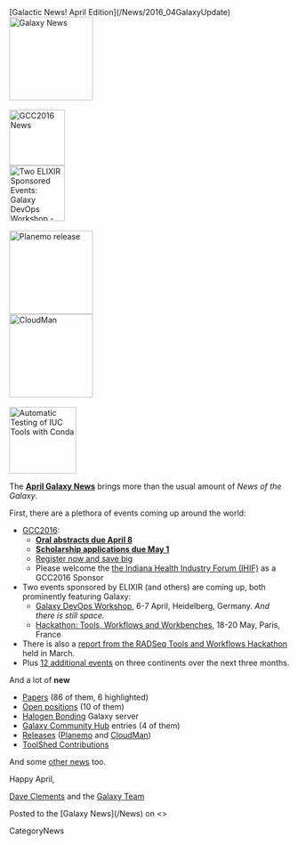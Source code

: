 <div class='newsItemHeader'>[Galactic News! April Edition](/News/2016_04GalaxyUpdate)</div>

<div class='right'>
<a href='/GalaxyUpdates/2016_04/'><img src='/Images/GalaxyLogos/GalaxyNews.png' alt='Galaxy News' width=150 /></a><br />
<br />
<div class='right'>
<a href='/GalaxyUpdates/2016_04/#gcc2016'><img src='/Images/Logos/GCC2016LogoTallBig.png' alt='GCC2016 News' width="100" /></a><br />
<a href='/GalaxyUpdates/2016_04/#galaxy-devops-workshop---heidelberg-6-7-april'><img src='/Images/Logos/ElixirNoTextLogo.png' alt='Two ELIXIR Sponsored Events: Galaxy DevOps Workshop - Galaxy and Galaxy tools deployment strategies; Hackathon: Tools, Workflows and Workbenches' width="100" /></a>
</div><br />
<a href='/GalaxyUpdates/2016_04/#planemo-0240'><img src='/Images/Logos/PlanemoLogo.png' alt='Planemo release' width="150" /></a><br />
<a href='/GalaxyUpdates/2016_04/#cloudman-1603'><img src='/Images/GalaxyLogos/cloudman-logo.jpg' alt='CloudMan' width="150" /></a><br />
<div class='center'><br />
<a href='/GalaxyUpdates/2016_04/#automatic-testing-of-iuc-tools-with-conda'><img src='/Images/Logos/Conda_480.png' alt='Automatic Testing of IUC Tools with Conda' width="120" /></a>
</div></div>

The **[April Galaxy News](/GalaxyUpdates/2016_04)** brings more than the usual amount of *News of the Galaxy*.  

First, there are a plethora of events coming up around the world:

* [GCC2016](/GalaxyUpdates/2016_04/#gcc2016):
  * **[Oral abstracts due April 8](/GalaxyUpdates/2016_04/#gcc2016-abstract-deadline-extended-to-april-8)**
  * **[Scholarship applications due May 1](/GalaxyUpdates/2016_04/#scholarships-application-deadline-is-may-1)**
  * [Register now and save big](/GalaxyUpdates/2016_04/#gcc2016-early-registration)
  * Please welcome the [the Indiana Health Industry Forum (IHIF)](/GalaxyUpdates/2016_04/#sponsors) as a GCC2016 Sponsor
* Two events sponsored by ELIXIR (and others) are coming up, both prominently featuring Galaxy:
  * [Galaxy DevOps Workshop](/GalaxyUpdates/2016_04/#galaxy-devops-workshop---heidelberg-6-7-april), 6-7 April, Heidelberg, Germany.  *And there is still space.*
  * [Hackathon: Tools, Workflows and Workbenches](/GalaxyUpdates/2016_04/#hackathon-tools-workflows-and-workbenches-18-20-may), 18-20 May, Paris, France
* There is also a [report from the RADSeq Tools and Workflows Hackathon](/GalaxyUpdates/2016_04/#report-iuc-contribution-fest---radseq-tools-and-workflows) held in March.
* Plus [12 additional events](/GalaxyUpdates/2016_04/#upcoming-events) on three continents over the next three months.

And a lot of **new**
* [Papers](/GalaxyUpdates/2016_04/#new-papers) (86 of them, 6 highlighted)
* [Open positions](/GalaxyUpdates/2016_04/#whos-hiring) (10 of them)
* [Halogen Bonding](/GalaxyUpdates/2016_04/#new-public-galaxy-servers) Galaxy server
* [Galaxy Community Hub](/GalaxyUpdates/2016_04/#galaxy-community-hubs) entries (4 of them)
* [Releases](/GalaxyUpdates/2016_04/#releases) ([Planemo](/GalaxyUpdates/2016_04/#planemo-0240) and [CloudMan](/GalaxyUpdates/2016_04/#cloudman-1603))
* [ToolShed Contributions](/GalaxyUpdates/2016_04/#toolshed-contributions)

And some [other news](/GalaxyUpdates/2016_04/#other-news) too.

Happy April,

[Dave Clements](/DaveClements) and the [Galaxy Team](/GalaxyTeam)

<div class='newsItemFooter'>Posted to the [Galaxy News](/News) on <<Date(2016-03-31T18:12:36Z)>></div>

CategoryNews
